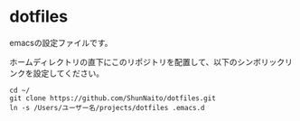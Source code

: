 # dotfiles
emacsの設定ファイルです。

ホームディレクトリの直下にこのリポジトリを配置して、以下のシンボリックリンクを設定してください。
```
cd ~/
git clone https://github.com/ShunNaito/dotfiles.git
ln -s /Users/ユーザー名/projects/dotfiles .emacs.d
```
